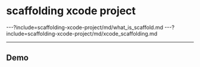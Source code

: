 # scaffolding xcode project

---?include=scaffolding-xcode-project/md/what_is_scaffold.md
---?include=scaffolding-xcode-project/md/xcode_scaffolding.md

---

## Demo

